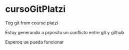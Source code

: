 # cursoGitPlatzi
Teg git from course platzi

Estoy generando a prposito un conflicto entre git y github

Esperoq ue pueda funcionar

